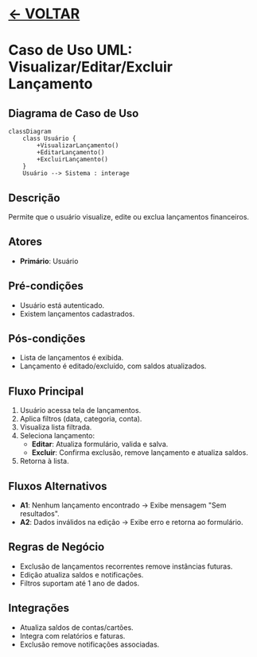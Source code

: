 # [ <- VOLTAR](../../README.md)

# Caso de Uso UML: Visualizar/Editar/Excluir Lançamento

## Diagrama de Caso de Uso

```mermaid
classDiagram
    class Usuário {
        +VisualizarLançamento()
        +EditarLançamento()
        +ExcluirLançamento()
    }
    Usuário --> Sistema : interage
```

## Descrição

Permite que o usuário visualize, edite ou exclua lançamentos financeiros.

## Atores

- **Primário**: Usuário

## Pré-condições

- Usuário está autenticado.
- Existem lançamentos cadastrados.

## Pós-condições

- Lista de lançamentos é exibida.
- Lançamento é editado/excluído, com saldos atualizados.

## Fluxo Principal

1. Usuário acessa tela de lançamentos.
2. Aplica filtros (data, categoria, conta).
3. Visualiza lista filtrada.
4. Seleciona lançamento:
   - **Editar**: Atualiza formulário, valida e salva.
   - **Excluir**: Confirma exclusão, remove lançamento e atualiza saldos.
5. Retorna à lista.

## Fluxos Alternativos

- **A1**: Nenhum lançamento encontrado → Exibe mensagem "Sem resultados".
- **A2**: Dados inválidos na edição → Exibe erro e retorna ao formulário.

## Regras de Negócio

- Exclusão de lançamentos recorrentes remove instâncias futuras.
- Edição atualiza saldos e notificações.
- Filtros suportam até 1 ano de dados.

## Integrações

- Atualiza saldos de contas/cartões.
- Integra com relatórios e faturas.
- Exclusão remove notificações associadas.
